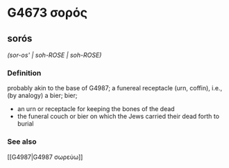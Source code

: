 # G4673 σορός

## sorós

_(sor-os' | soh-ROSE | soh-ROSE)_

### Definition

probably akin to the base of G4987; a funereal receptacle (urn, coffin), i.e., (by analogy) a bier; bier; 

- an urn or receptacle for keeping the bones of the dead
- the funeral couch or bier on which the Jews carried their dead forth to burial

### See also

[[G4987|G4987 σωρεύω]]
